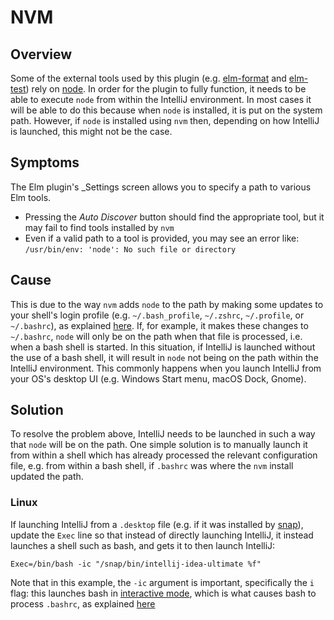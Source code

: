 # NVM

## Overview
Some of the external tools used by this plugin (e.g. [elm-format](https://github.com/avh4/elm-format) and
[elm-test](https://github.com/elm-explorations/test)) rely on [node](https://nodejs.org). In order for the plugin to
fully function, it needs to be able to execute `node` from within the IntelliJ environment. In most cases it will be able
to do this because when `node` is installed, it is put on the system path. However, if `node` is installed using `nvm`
then, depending on how IntelliJ is launched, this might not be the case.


## Symptoms
The Elm plugin's _Settings screen allows you to specify a path to various Elm tools.

- Pressing the _Auto Discover_ button should find the appropriate tool, but it may fail to find tools installed by `nvm`
- Even if a valid path to a tool is provided, you may see an error like: `/usr/bin/env: 'node': No such file or directory`


## Cause
This is due to the way `nvm` adds `node` to the path by making some updates to your shell's login profile (e.g.
`~/.bash_profile`, `~/.zshrc`, `~/.profile`, or `~/.bashrc`), as explained
[here](https://github.com/nvm-sh/nvm#install--update-script). If, for example, it makes these changes to `~/.bashrc`,
`node` will only be on the path when that file is processed, i.e. when a bash shell is started. In this situation, if
IntelliJ is launched without the use of a bash shell, it will result in `node` not being on the path within the IntelliJ
environment. This commonly happens when you launch IntelliJ from your OS's desktop UI (e.g. Windows Start menu, macOS Dock, Gnome).


## Solution
To resolve the problem above, IntelliJ needs to be launched in such a way that `node` will be on the path. One simple
solution is to manually launch it from within a shell which has already processed the relevant configuration file, e.g.
from within a bash shell, if `.bashrc` was where the `nvm` install updated the path.

### Linux
If launching IntelliJ from a `.desktop` file (e.g. if it was installed by [snap](https://snapcraft.io/)), 
update the `Exec` line so that instead of directly launching IntelliJ, it instead launches a shell such as bash, 
and gets it to then launch IntelliJ:

    Exec=/bin/bash -ic "/snap/bin/intellij-idea-ultimate %f" 

Note that in this example, the `-ic` argument is important, specifically the `i` flag: this launches bash in
[interactive mode](https://www.gnu.org/software/bash/manual/html_node/What-is-an-Interactive-Shell_003f.html#What-is-an-Interactive-Shell_003f),
which is what causes bash to process `.bashrc`, as explained [here](https://www.gnu.org/software/bash/manual/html_node/Bash-Startup-Files.html)
